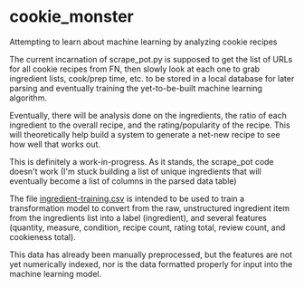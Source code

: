 # cookie_monster
Attempting to learn about machine learning by analyzing cookie recipes

The current incarnation of scrape_pot.py is supposed to get the list of URLs for all cookie recipes from FN, then slowly look at each one to grab ingredient lists, cook/prep time, etc. to be stored in a local database for later parsing and eventually training the yet-to-be-built machine learning algorithm.

Eventually, there will be analysis done on the ingredients, the ratio of each ingredient to the overall recipe, and the rating/popularity of the recipe. This will theoretically help build a system to generate a net-new recipe to see how well that works out.

This is definitely a work-in-progress. As it stands, the scrape_pot code doesn't work (I'm stuck building a list of unique ingredients that will eventually become a list of columns in the parsed data table)

The file [ingredient-training.csv](ingredient-training.csv) is intended to be used to train a transformation model to convert from the raw, unstructured ingredient item from the ingredients list into a label (ingredient), and several features (quantity, measure, condition, recipe count, rating total, review count, and cookieness total).

This data has already been manually preprocessed, but the features are not yet numerically indexed, nor is the data formatted properly for input into the machine learning model.
